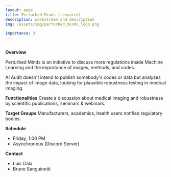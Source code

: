 ```yaml
---
layout: page
title: Perturbed Minds (research)
description: workstream and description
img: /assets/img/perturbed_minds_logo.png

importance: 3
---
```

<div class="row">
    <div class="col-sm mt-3 mt-md-0">
        <img class="img-fluid rounded z-depth-1" src="{{ '/assets/img/perturbed_minds_logo.png' | relative_url }}" alt="" title=""/>
    </div>
</div>

**Overview**

Perturbed Minds is an initiative to discuss more regulations inside Machine Learning and the importance of images, methods, and codes.

AI Audit doesn't intend to publish somebody's codes or data but analyzes the impact of image data, looking for plausible robustness testing in medical imaging.

**Functionalities**
Create a discussion about medical imaging and robustness by scientific publications, seminars & webinars.

**Target Groups**
Manufacturers, academics, health users notified regulatory bodies.

**Schedule**
* Friday, 1:00 PM
* Asynchronous (Discord Server)

**Contact**
* Luis Oala
* Bruno Sanguinetti
